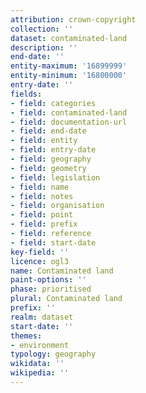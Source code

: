 ```yaml
---
attribution: crown-copyright
collection: ''
dataset: contaminated-land
description: ''
end-date: ''
entity-maximum: '16899999'
entity-minimum: '16800000'
entry-date: ''
fields:
- field: categories
- field: contaminated-land
- field: documentation-url
- field: end-date
- field: entity
- field: entry-date
- field: geography
- field: geometry
- field: legislation
- field: name
- field: notes
- field: organisation
- field: point
- field: prefix
- field: reference
- field: start-date
key-field: ''
licence: ogl3
name: Contaminated land
paint-options: ''
phase: prioritised
plural: Contaminated land
prefix: ''
realm: dataset
start-date: ''
themes:
- environment
typology: geography
wikidata: ''
wikipedia: ''
---
```

